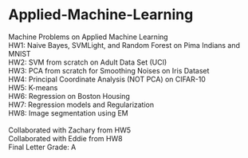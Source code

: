 # Applied-Machine-Learning
Machine Problems on Applied Machine Learning \
HW1: Naive Bayes, SVMLight, and Random Forest on Pima Indians and MNIST \
HW2: SVM from scratch on Adult Data Set (UCI) \
HW3: PCA from scratch for Smoothing Noises on Iris Dataset \
HW4: Principal Coordinate Analysis (NOT PCA) on CIFAR-10 \
HW5: K-means \
HW6: Regression on Boston Housing \
HW7: Regression models and Regularization \
HW8: Image segmentation using EM \
\
Collaborated with Zachary from HW5 \
Collaborated with Eddie from HW8 \
Final Letter Grade: A
